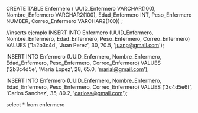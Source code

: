 CREATE TABLE Enfermero (
UUID_Enfermero VARCHAR(100),
Nombre_Enfermero VARCHAR2(100),
Edad_Enfermero INT,
Peso_Enfermero NUMBER,
Correo_Enfermero VARCHAR2(100))
;

//inserts ejemplo
INSERT INTO Enfermero (UUID_Enfermero, Nombre_Enfermero, Edad_Enfermero, Peso_Enfermero, Correo_Enfermero)
VALUES ('1a2b3c4d', 'Juan Perez', 30, 70.5, 'juanp@gmail.com');

INSERT INTO Enfermero (UUID_Enfermero, Nombre_Enfermero, Edad_Enfermero, Peso_Enfermero, Correo_Enfermero)
VALUES ('2b3c4d5e', 'Maria Lopez', 28, 65.0, 'marial@gmail.com');

INSERT INTO Enfermero (UUID_Enfermero, Nombre_Enfermero, Edad_Enfermero, Peso_Enfermero, Correo_Enfermero)
VALUES ('3c4d5e6f', 'Carlos Sanchez', 35, 80.2, 'carloss@gmail.com');

select * from enfermero
